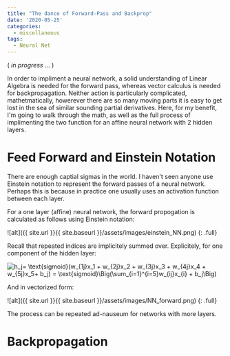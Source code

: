 ```yaml
---
title: "The dance of Forward-Pass and Backprop"
date: '2020-05-25'
categories:
  - miscellaneous
tags:
  - Neural Net
---
```


( *in progress* ... )

In order to impliment a neural network, a solid understanding of Linear Algebra is needed for the forward pass, whereas vector calculus is needed for backpropagation. Neither action is particularly complicated, mathetmatically, howerever there are so many moving parts it is easy to get lost in the sea of similar sounding partial derivatives. Here, for my benefit, I'm going to walk through the math, as well as the full process of implimenting the two function for an affine neural network with 2 hidden layers.

# Feed Forward and Einstein Notation
There are enough captial sigmas in the world. I haven't seen anyone use Einstein notation to represent the forward passes of a neural network. Perhaps this is because in practice one usually uses an activation function between each layer.

For a one layer (affine) neural network, the forward propogation is calculated as follows using Einstein notation:

![alt]({{ site.url }}{{ site.baseurl }}/assets/images/einstein_NN.png)
{: .full}

Recall that repeated indices are implicitely summed over. Explicitely, for one component of the hidden layer:

![h_j= \text{sigmoid}(w_{1j}x_1 + w_{2j}x_2 + w_{3j}x_3 + w_{4j}x_4 + w_{5j}x_5+ b_j) = \text{sigmoid}\Big(\sum_{i=1}^{i=5}w_{ij}x_{i} + b_j\Big)](https://render.githubusercontent.com/render/math?math=h_j%3D%20%5Ctext%7Bsigmoid%7D(w_%7B1j%7Dx_1%20%2B%20w_%7B2j%7Dx_2%20%2B%20w_%7B3j%7Dx_3%20%2B%20w_%7B4j%7Dx_4%20%2B%20w_%7B5j%7Dx_5%2B%20b_j)%20%3D%20%5Ctext%7Bsigmoid%7D%5CBig(%5Csum_%7Bi%3D1%7D%5E%7Bi%3D5%7Dw_%7Bij%7Dx_%7Bi%7D%20%2B%20b_j%5CBig))

And in vectorized form:

![alt]({{ site.url }}{{ site.baseurl }}/assets/images/NN_forward.png)
{: .full}

The process can be repeated ad-nauseum for networks with more layers. 
# Backpropagation

